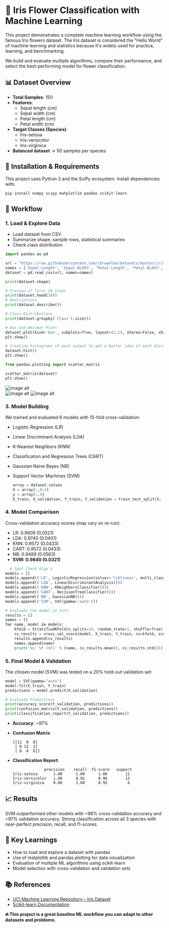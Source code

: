 # 🌸 Iris Flower Classification with Machine Learning

This project demonstrates a complete machine learning workflow using the famous Iris flowers dataset. The Iris dataset is considered the "Hello World" of machine learning and statistics because it's widely used for practice, learning, and benchmarking.

We build and evaluate multiple algorithms, compare their performance, and select the best-performing model for flower classification.

## 📊 Dataset Overview

- **Total Samples**: 150
- **Features**:
  - Sepal length (cm)
  - Sepal width (cm)
  - Petal length (cm)
  - Petal width (cm)
- **Target Classes (Species)**:
  - Iris-setosa
  - Iris-versicolor
  - Iris-virginica
- **Balanced dataset** → 50 samples per species

## 🔧 Installation & Requirements

This project uses Python 3 and the SciPy ecosystem. Install dependencies with:

```bash
pip install numpy scipy matplotlib pandas scikit-learn
```

## 🚀 Workflow

### 1. Load & Explore Data
- Load dataset from CSV
- Summarize shape, sample rows, statistical summaries
- Check class distribution

```python
import pandas as pd

url = "https://raw.githubusercontent.com/jbrownlee/Datasets/master/iris.csv"
names = ['Sepal-Length', 'Sepal-Width', 'Petal-Length', 'Petal-Width', 'Class']
dataset = pd.read_csv(url, names=names)

print(dataset.shape)

# Preview of first 20 lines
print(dataset.head(20))
# Descriptions
print(dataset.describe())

# Class Distributions
print(dataset.groupby('Class').size())
```

```python
# Box and Whisker Plots
dataset.plot(kind='box', subplots=True, layout=(2,2), sharex=False, sharey=False)
plt.show()

# Creating histograms of each output to get a better idea of each distribution
dataset.hist()
plt.show()

from pandas.plotting import scatter_matrix

scatter_matrix(dataset)
plt.show()
```
![image alt](https://github.com/caydenrgarrett/Iris-ML-Classifier/blob/e79c83bab804f50bc369e362780468b5be75c1e2/box%26whiskerplot.png) <br>
![image alt](https://github.com/caydenrgarrett/Iris-ML-Classifier/blob/0a9fc76f9a2f7c6bb0e1c1d2f86bdd1185a2c67f/hist.png)
![image alt](https://github.com/caydenrgarrett/Iris-ML-Classifier/blob/e1a317c3578fdc2562c13ad82e3c284f53921140/multv.png)

### 3. Model Building
We trained and evaluated 6 models with 10-fold cross-validation:

- Logistic Regression (LR)
- Linear Discriminant Analysis (LDA)
- K-Nearest Neighbors (KNN)
- Classification and Regression Trees (CART)
- Gaussian Naive Bayes (NB)
- Support Vector Machines (SVM)

  ```python
  array = dataset.values
  X = array[:,0:4]
  y = array[:,4]
  X_train, X_validation, Y_train, Y_validation = train_test_split(X, y, test_size=0.20, random_state=1)
  

### 4. Model Comparison
Cross-validation accuracy scores (may vary on re-run):

- LR:   0.9609 (0.0521)
- LDA:  0.9740 (0.0401)
- KNN:  0.9572 (0.0433)
- CART: 0.9572 (0.0433)
- NB:   0.9489 (0.0563)
- **SVM:  0.9840 (0.0321)**

```python
  # Spot Check Algo's
models = []
models.append(('LR', LogisticRegression(solver='liblinear', multi_class='ovr')))
models.append(('LDA', LinearDiscriminantAnalysis()))
models.append(('KNN', KNeighborsClassifier()))
models.append(('CART', DecisionTreeClassifier()))
models.append(('NB', GaussianNB()))
models.append(('SVM', SVC(gamma='auto')))

# Evaluate the model in turn
results = []
names = []
for name, model in models:
	kfold = StratifiedKFold(n_splits=10, random_state=1, shuffle=True)
	cv_results = cross_val_score(model, X_train, Y_train, cv=kfold, scoring='accuracy')
	results.append(cv_results)
	names.append(name)
	print('%s: %f (%f)' % (name, cv_results.mean(), cv_results.std()))
```

### 5. Final Model & Validation
The chosen model (SVM) was tested on a 20% hold-out validation set:

```python
model = SVC(gamma="auto")
model.fit(X_train, Y_train)
predictions = model.predict(X_validation)

# Evaluate Predictions
print(accuracy_score(Y_validation, predictions))
print(confusion_matrix(Y_validation, predictions))
print(classification_report(Y_validation, predictions))
```

- **Accuracy**: ~97%
- **Confusion Matrix**:
  ```
  [[11  0  0]
   [ 0 12  1]
   [ 0  0  6]]
  ```

- **Classification Report**:
  ```
                precision    recall  f1-score   support
  Iris-setosa       1.00      1.00      1.00        11
  Iris-versicolor   1.00      0.92      0.96        13
  Iris-virginica    0.86      1.00      0.92         6
  ```

## 📈 Results

SVM outperformed other models with ~98% cross-validation accuracy and ~97% validation accuracy. Strong classification across all 3 species with near-perfect precision, recall, and f1-scores.

## 📖 Key Learnings

- How to load and explore a dataset with pandas
- Use of matplotlib and pandas plotting for data visualization
- Evaluation of multiple ML algorithms using scikit-learn
- Model selection with cross-validation and validation sets

## 📚 References

- [UCI Machine Learning Repository – Iris Dataset](https://archive.ics.uci.edu/ml/datasets/iris)
- [Scikit-learn Documentation](https://scikit-learn.org/stable/)

**🔥 This project is a great baseline ML workflow you can adapt to other datasets and problems.**
